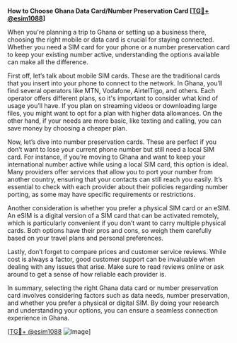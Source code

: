 **How to Choose Ghana Data Card/Number Preservation Card [[TG💪+ @esim1088](https://t.me/s/esim1088)]**

When you're planning a trip to Ghana or setting up a business there, choosing the right mobile or data card is crucial for staying connected. Whether you need a SIM card for your phone or a number preservation card to keep your existing number active, understanding the options available can make all the difference.

First off, let’s talk about mobile SIM cards. These are the traditional cards that you insert into your phone to connect to the network. In Ghana, you’ll find several operators like MTN, Vodafone, AirtelTigo, and others. Each operator offers different plans, so it's important to consider what kind of usage you’ll have. If you plan on streaming videos or downloading large files, you might want to opt for a plan with higher data allowances. On the other hand, if your needs are more basic, like texting and calling, you can save money by choosing a cheaper plan.

Now, let’s dive into number preservation cards. These are perfect if you don’t want to lose your current phone number but still need a local SIM card. For instance, if you’re moving to Ghana and want to keep your international number active while using a local SIM card, this option is ideal. Many providers offer services that allow you to port your number from another country, ensuring that your contacts can still reach you easily. It’s essential to check with each provider about their policies regarding number porting, as some may have specific requirements or restrictions.

Another consideration is whether you prefer a physical SIM card or an eSIM. An eSIM is a digital version of a SIM card that can be activated remotely, which is particularly convenient if you don’t want to carry multiple physical cards. Both options have their pros and cons, so weigh them carefully based on your travel plans and personal preferences.

Lastly, don’t forget to compare prices and customer service reviews. While cost is always a factor, good customer support can be invaluable when dealing with any issues that arise. Make sure to read reviews online or ask around to get a sense of how reliable each provider is.

In summary, selecting the right Ghana data card or number preservation card involves considering factors such as data needs, number preservation, and whether you prefer a physical or digital SIM. By doing your research and understanding your options, you can ensure a seamless connection experience in Ghana. 

[[TG💪+ @esim1088](https://t.me/s/esim1088) ![Image](https://i.postimg.cc/Y0z9fWf4/image.png)]